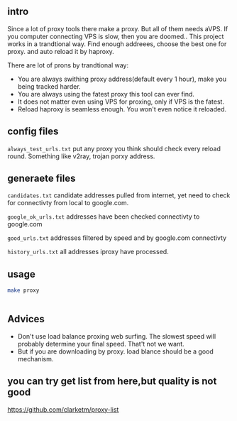 ## intro
Since a lot of proxy tools there make a proxy. But all of them needs aVPS. If you computer connecting VPS is slow, then you are doomed..
This project works in a trandtional way. Find enough addreees, choose the best one for proxy. and auto reload it by haproxy. 


There are lot of prons by trandtional way:
- You are always swithing proxy address(default every 1 hour), make you being tracked harder.
- You are always using the fatest proxy this tool can ever find.
- It does not matter even using VPS for proxing, only if VPS is the fatest.
- Reload haproxy is seamless enough. You won't even notice it reloaded.

## config files
`always_test_urls.txt`
put any proxy you think should check every reload round. Something like v2ray, trojan porxy address.

## generaete files
`candidates.txt`
candidate addresses pulled from internet, yet need to check for connectivty from local to google.com.

`google_ok_urls.txt`
addresses have been checked connectivty to google.com

`good_urls.txt`
addresses filtered by speed and by google.com connectivty


`history_urls.txt`
all addresses iproxy have processed.

## usage 
``` bash
make proxy 
	
```


## Advices
- Don't use load balance proxing web surfing. The slowest speed will probably determine your final speed. That't not we want.
- But if you are downloading by proxy. load blance should be a good mechanism.

## you can try get list from here,but quality is not good
https://github.com/clarketm/proxy-list

